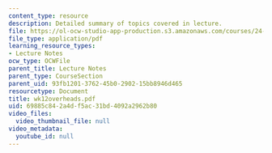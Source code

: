 ```yaml
---
content_type: resource
description: Detailed summary of topics covered in lecture.
file: https://ol-ocw-studio-app-production.s3.amazonaws.com/courses/24-964-topics-in-phonology-fall-2004/69885c842a4df5ac31bd4092a2962b80_wk12overheads.pdf
file_type: application/pdf
learning_resource_types:
- Lecture Notes
ocw_type: OCWFile
parent_title: Lecture Notes
parent_type: CourseSection
parent_uid: 93fb1201-3762-45b0-2902-15bb8946d465
resourcetype: Document
title: wk12overheads.pdf
uid: 69885c84-2a4d-f5ac-31bd-4092a2962b80
video_files:
  video_thumbnail_file: null
video_metadata:
  youtube_id: null
---
```

